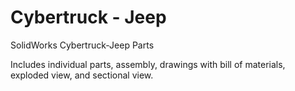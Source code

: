 # Cybertruck - Jeep
SolidWorks Cybertruck-Jeep Parts

Includes individual parts, assembly, drawings with bill of materials, exploded view, and sectional view.
